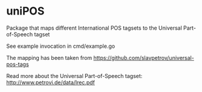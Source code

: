 # uniPOS
Package that maps different International POS tagsets to the Universal Part-of-Speech tagset

See example invocation in cmd/example.go

The mapping has been taken from https://github.com/slavpetrov/universal-pos-tags

Read more about the Universal Part-of-Speech tagset: http://www.petrovi.de/data/lrec.pdf
